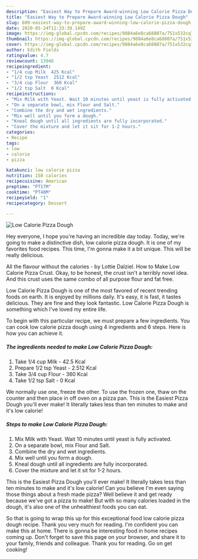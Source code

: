 ```yaml
---
description: "Easiest Way to Prepare Award-winning Low Calorie Pizza Dough"
title: "Easiest Way to Prepare Award-winning Low Calorie Pizza Dough"
slug: 609-easiest-way-to-prepare-award-winning-low-calorie-pizza-dough
date: 2020-05-24T12:33:39.149Z
image: https://img-global.cpcdn.com/recipes/9884a6e8ca68807a/751x532cq70/low-calorie-pizza-dough-recipe-main-photo.jpg
thumbnail: https://img-global.cpcdn.com/recipes/9884a6e8ca68807a/751x532cq70/low-calorie-pizza-dough-recipe-main-photo.jpg
cover: https://img-global.cpcdn.com/recipes/9884a6e8ca68807a/751x532cq70/low-calorie-pizza-dough-recipe-main-photo.jpg
author: Edith Fields
ratingvalue: 4.7
reviewcount: 13946
recipeingredient:
- "1/4 cup Milk  425 Kcal"
- "1/2 tsp Yeast  2512 Kcal"
- "3/4 cup Flour  360 Kcal"
- "1/2 tsp Salt  0 Kcal"
recipeinstructions:
- "Mix Milk with Yeast. Wait 10 minutes until yeast is fully activated."
- "On a separate bowl, mix Flour and Salt."
- "Combine the dry and wet ingredients."
- "Mix well until you form a dough."
- "Kneal dough until all ingredients are fully incorporated."
- "Cover the mixture and let it sit for 1-2 hours."
categories:
- Recipe
tags:
- low
- calorie
- pizza

katakunci: low calorie pizza 
nutrition: 158 calories
recipecuisine: American
preptime: "PT17M"
cooktime: "PT40M"
recipeyield: "1"
recipecategory: Dessert

---
```



![Low Calorie Pizza Dough](https://img-global.cpcdn.com/recipes/9884a6e8ca68807a/751x532cq70/low-calorie-pizza-dough-recipe-main-photo.jpg)

Hey everyone, I hope you're having an incredible day today. Today, we're going to make a distinctive dish, low calorie pizza dough. It is one of my favorites food recipes. This time, I'm gonna make it a bit unique. This will be really delicious.

All the flavour without the calories - by Lottie Dalziel. How to Make Low Calorie Pizza Crust. Okay, to be honest, the crust isn&#39;t a terribly novel idea. And this crust uses the same combo of all purpose flour and fat free.

Low Calorie Pizza Dough is one of the most favored of recent trending foods on earth. It is enjoyed by millions daily. It's easy, it is fast, it tastes delicious. They are fine and they look fantastic. Low Calorie Pizza Dough is something which I've loved my entire life.


To begin with this particular recipe, we must prepare a few ingredients. You can cook low calorie pizza dough using 4 ingredients and 6 steps. Here is how you can achieve it.

<!--inarticleads1-->

##### The ingredients needed to make Low Calorie Pizza Dough:

1. Take 1/4 cup Milk - 42.5 Kcal
1. Prepare 1/2 tsp Yeast - 2.512 Kcal
1. Take 3/4 cup Flour - 360 Kcal
1. Take 1/2 tsp Salt - 0 Kcal


We normally use one, freeze the other. To use the frozen one, thaw on the counter and then place in off oven on a pizza pan. This is the Easiest Pizza Dough you&#39;ll ever make! It literally takes less than ten minutes to make and it&#39;s low calorie! 

<!--inarticleads2-->

##### Steps to make Low Calorie Pizza Dough:

1. Mix Milk with Yeast. Wait 10 minutes until yeast is fully activated.
1. On a separate bowl, mix Flour and Salt.
1. Combine the dry and wet ingredients.
1. Mix well until you form a dough.
1. Kneal dough until all ingredients are fully incorporated.
1. Cover the mixture and let it sit for 1-2 hours.


This is the Easiest Pizza Dough you&#39;ll ever make! It literally takes less than ten minutes to make and it&#39;s low calorie! Can you believe I&#39;m even saying those things about a fresh made pizza? Well believe it and get ready because we&#39;ve got a pizza to make! But with so many calories loaded in the dough, it&#39;s also one of the unhealthiest foods you can eat. 

So that is going to wrap this up for this exceptional food low calorie pizza dough recipe. Thank you very much for reading. I'm confident you can make this at home. There is gonna be interesting food in home recipes coming up. Don't forget to save this page on your browser, and share it to your family, friends and colleague. Thank you for reading. Go on get cooking!
